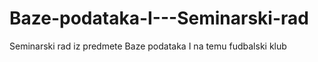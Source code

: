 # Baze-podataka-I---Seminarski-rad
Seminarski rad iz predmete Baze podataka I na temu fudbalski klub
